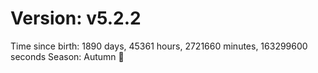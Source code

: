 # Version: v5.2.2
Time since birth: 1890 days, 45361 hours, 2721660 minutes, 163299600 seconds
Season: Autumn 🍁
